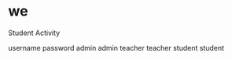 # we
Student Activity

username       password 
admin           admin
teacher         teacher
student         student
